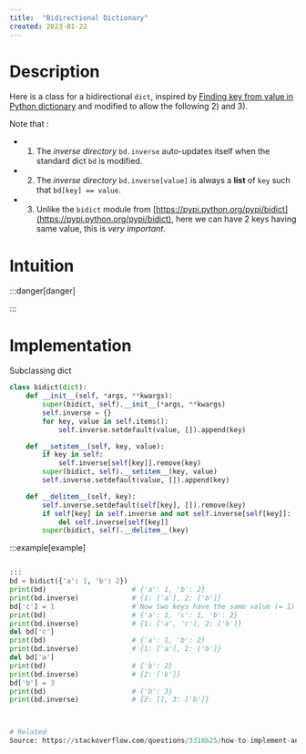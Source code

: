 ```yaml
---
title:  "Bidirectional Dictionary"
created: 2023-01-22
---
```


# Description
Here is a class for a bidirectional `dict`, inspired by [Finding key from value in Python dictionary](https://stackoverflow.com/questions/7657457/finding-key-from-value-in-python-dictionar) and modified to allow the following 2) and 3).

Note that :

-   1.  The _inverse directory_ `bd.inverse` auto-updates itself when the standard dict `bd` is modified.
-   2.  The _inverse directory_ `bd.inverse[value]` is always a **list** of `key` such that `bd[key] == value`.
-   3.  Unlike the `bidict` module from [https://pypi.python.org/pypi/bidict](https://pypi.python.org/pypi/bidict), here we can have 2 keys having same value, this is _very important_.

# Intuition

:::danger[danger] 


:::

# Implementation
Subclassing dict

```python
class bidict(dict):
    def __init__(self, *args, **kwargs):
        super(bidict, self).__init__(*args, **kwargs)
        self.inverse = {}
        for key, value in self.items():
            self.inverse.setdefault(value, []).append(key) 

    def __setitem__(self, key, value):
        if key in self:
            self.inverse[self[key]].remove(key) 
        super(bidict, self).__setitem__(key, value)
        self.inverse.setdefault(value, []).append(key)        

    def __delitem__(self, key):
        self.inverse.setdefault(self[key], []).remove(key)
        if self[key] in self.inverse and not self.inverse[self[key]]: 
            del self.inverse[self[key]]
        super(bidict, self).__delitem__(key)
```

:::example[example] 

```python

:::
bd = bidict({'a': 1, 'b': 2})  
print(bd)                     # {'a': 1, 'b': 2}                 
print(bd.inverse)             # {1: ['a'], 2: ['b']}
bd['c'] = 1                   # Now two keys have the same value (= 1)
print(bd)                     # {'a': 1, 'c': 1, 'b': 2}
print(bd.inverse)             # {1: ['a', 'c'], 2: ['b']}
del bd['c']
print(bd)                     # {'a': 1, 'b': 2}
print(bd.inverse)             # {1: ['a'], 2: ['b']}
del bd['a']
print(bd)                     # {'b': 2}
print(bd.inverse)             # {2: ['b']}
bd['b'] = 3
print(bd)                     # {'b': 3}
print(bd.inverse)             # {2: [], 3: ['b']}



# Related
Source: https://stackoverflow.com/questions/3318625/how-to-implement-an-efficient-bidirectional-hash-table